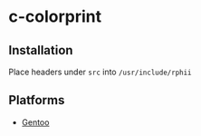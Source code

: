 # c-colorprint

## Installation

Place headers under `src` into `/usr/include/rphii`

## Platforms

- [Gentoo](https://github.com/rphii/gentoo-ebuilds)

